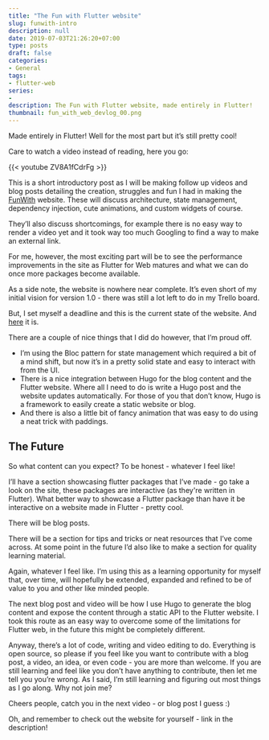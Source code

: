 ```yaml
---
title: "The Fun with Flutter website"
slug: funwith-intro
description: null
date: 2019-07-03T21:26:20+07:00
type: posts
draft: false
categories:
- General
tags:
- flutter-web
series:
-
description: The Fun with Flutter website, made entirely in Flutter!
thumbnail: fun_with_web_devlog_00.png
---
```

Made entirely in Flutter! Well for the most part but it’s still pretty cool!

Care to watch a video instead of reading, here you go:

{{< youtube ZV8A1fCdrFg >}}

This is a short introductory post as I will be making follow up videos and blog posts detailing the creation, struggles and fun I had in making the [FunWith](https://www.funwith.app) website. These will discuss architecture, state management, dependency injection, cute animations, and custom widgets of course. 

They’ll also discuss shortcomings, for example there is no easy way to render a video yet and it took way too much Googling to find a way to make an external link.

For me, however, the most exciting part will be to see the performance improvements in the site as Flutter for Web matures and what we can do once more packages become available.

As a side note, the website is nowhere near complete. It’s even short of my initial vision for version 1.0 - there was still a lot left to do in my Trello board.

But, I set myself a deadline and this is the current state of the website. And [here](https://www.funwith.app) it is.

There are a couple of nice things that I did do however, that I’m proud off.

* I’m using the Bloc pattern for state management which required a bit of a mind shift, but now it’s in a pretty solid state and easy to interact with from the UI.
* There is a nice integration between Hugo for the blog content and the Flutter website. Where all I need to do is write a Hugo post and the website updates automatically. For those of you that don’t know, Hugo is a framework to easily create a static website or blog.
* And there is also a little bit of fancy animation that was easy to do using a neat trick with paddings.

## The Future

So what content can you expect? To be honest - whatever I feel like!

I’ll have a section showcasing flutter packages that I’ve made - go take a look on the site, these packages are interactive (as they're written in Flutter). What better way to showcase a Flutter package than have it be interactive on a website made in Flutter - pretty cool.

There will be blog posts.

There will be a section for tips and tricks or neat resources that I’ve come across. At some point in the future I’d also like to make a section for quality learning material.

Again, whatever I feel like. I’m using this as a learning opportunity for myself that, over time, will hopefully be extended, expanded and refined to be of value to you and other like minded people.

The next blog post and video will be how I use Hugo to generate the blog content and expose the content through a static API to the Flutter website. I took this route as an easy way to overcome some of the limitations for Flutter web, in the future this might be completely different.

Anyway, there’s a lot of code, writing and video editing to do. Everything is open source, so please if you feel like you want to contribute with a blog post, a video, an idea, or even code - you are more than welcome. If you are still learning and feel like you don’t have anything to contribute, then let me tell you you’re wrong. As I said, I’m still learning and figuring out most things as I go along. Why not join me?

Cheers people, catch you in the next video - or blog post I guess :)

Oh, and remember to check out the website for yourself - link in the description!